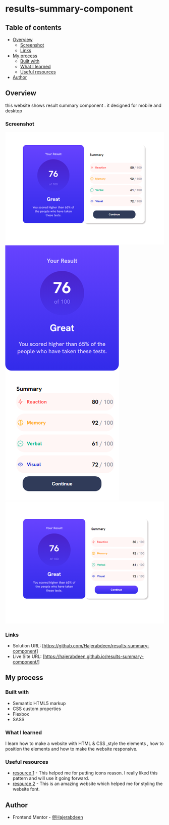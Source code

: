 # results-summary-component

## Table of contents

- [Overview](#overview)
  - [Screenshot](#screenshot)
  - [Links](#links)
- [My process](#my-process)
  - [Built with](#built-with)
  - [What I learned](#what-i-learned)
  - [Useful resources](#useful-resources)
- [Author](#author)


## Overview
this website shows result summary component .
it designed for mobile and desktop

### Screenshot

![](./screenshots/desktop.PNG)
![](./screenshots/mobile.PNG)
![](./screenshots/active%20status.PNG)

### Links

- Solution URL: [https://github.com/Hajerabdeen/results-summary-component]
- Live Site URL: [https://hajerabdeen.github.io/results-summary-component/]


## My process

### Built with

- Semantic HTML5 markup
- CSS custom properties
- Flexbox
- SASS

### What I learned

I learn how to make a website with HTML & CSS ,style the elements , how to position the elements and how to make the website responsive. 


### Useful resources

- [resource 1](https://fontawesome.com) - This helped me for putting icons reason. I really liked this pattern and will use it going forward.
- [resource 2](https://fonts.google.com/specimen/Bai+Jamjuree) - This is an amazing website which helped me for styling the website font.

## Author
- Frontend Mentor - [@Hajerabdeen](https://www.frontendmentor.io/profile/Hajerabdeen)
